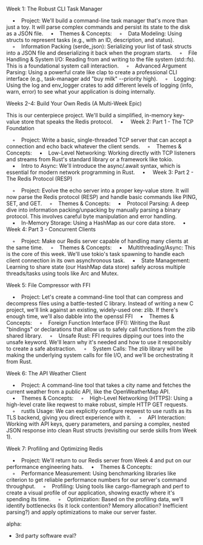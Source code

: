 Week 1: The Robust CLI Task Manager

    •    Project: We'll build a command-line task manager that's more than just a toy. It will parse complex commands and persist its state to the disk as a JSON file.
    •    Themes & Concepts:
    ◦    Data Modeling: Using structs to represent tasks (e.g., with an ID, description, and status).
    ◦    Information Packing (serde_json): Serializing your list of task structs into a JSON file and deserializing it back when the program starts.
    ◦    File Handling & System I/O: Reading from and writing to the file system (std::fs). This is a foundational system call interaction.
    ◦    Advanced Argument Parsing: Using a powerful crate like clap to create a professional CLI interface (e.g., task-manager add "buy milk" --priority high).
    ◦    Logging: Using the log and env_logger crates to add different levels of logging (info, warn, error) to see what your application is doing internally.

Weeks 2-4: Build Your Own Redis (A Multi-Week Epic)

This is our centerpiece project. We'll build a simplified, in-memory key-value store that speaks the Redis protocol.
    •    
Week 2: Part 1 - The TCP Foundation

    ◦    Project: Write a basic, single-threaded TCP server that can accept a connection and echo back whatever the client sends.
    ◦    Themes & Concepts:
    ▪    Low-Level Networking: Working directly with TCP listeners and streams from Rust's standard library or a framework like tokio.
    ▪    Intro to Async: We'll introduce the async/.await syntax, which is essential for modern network programming in Rust.
    •    
Week 3: Part 2 - The Redis Protocol (RESP)

    ◦    Project: Evolve the echo server into a proper key-value store. It will now parse the Redis protocol (RESP) and handle basic commands like PING, SET, and GET.
    ◦    Themes & Concepts:
    ▪    Protocol Parsing: A deep dive into information packing/unpacking by manually parsing a binary protocol. This involves careful byte manipulation and error handling.
    ▪    In-Memory Storage: Using a HashMap as our core data store.
    •    
Week 4: Part 3 - Concurrent Clients

    ◦    Project: Make our Redis server capable of handling many clients at the same time.
    ◦    Themes & Concepts:
    ▪    Multithreading/Async: This is the core of this week. We'll use tokio's task spawning to handle each client connection in its own asynchronous task.
    ▪    State Management: Learning to share state (our HashMap data store) safely across multiple threads/tasks using tools like Arc and Mutex.

Week 5: File Compressor with FFI

    •    Project: Let's create a command-line tool that can compress and decompress files using a battle-tested C library. Instead of writing a new C project, we'll link against an existing, widely-used one: zlib.
If there's enough time, we'll also dabble into the openssl FFI
    •    Themes & Concepts:
    ◦    Foreign Function Interface (FFI): Writing the Rust "bindings" or declarations that allow us to safely call functions from the zlib shared library.
    ◦    Unsafe Rust: FFI requires dipping our toes into the unsafe keyword. We'll learn why it's needed and how to use it responsibly to create a safe abstraction.
    ◦    System Calls: The zlib library will be making the underlying system calls for file I/O, and we'll be orchestrating it from Rust.

Week 6: The API Weather Client

    •    Project: A command-line tool that takes a city name and fetches the current weather from a public API, like the OpenWeatherMap API.
    •    Themes & Concepts:
    ◦    High-Level Networking (HTTPS): Using a high-level crate like reqwest to make robust, simple HTTP GET requests.
    ◦    rustls Usage: We can explicitly configure reqwest to use rustls as its TLS backend, giving you direct experience with it.
    ◦    API Interaction: Working with API keys, query parameters, and parsing a complex, nested JSON response into clean Rust structs (revisiting our serde skills from Week 1).

Week 7: Profiling and Optimizing Redis

    •    Project: We'll return to our Redis server from Week 4 and put on our performance engineering hats.
    •    Themes & Concepts:
    ◦    Performance Measurement: Using benchmarking libraries like criterion to get reliable performance numbers for our server's command throughput.
    ◦    Profiling: Using tools like cargo-flamegraph and perf to create a visual profile of our application, showing exactly where it's spending its time.
    ◦    Optimization: Based on the profiling data, we'll identify bottlenecks (Is it lock contention? Memory allocation? Inefficient parsing?) and apply optimizations to make our server faster.

alpha:
- 3rd party software eval?